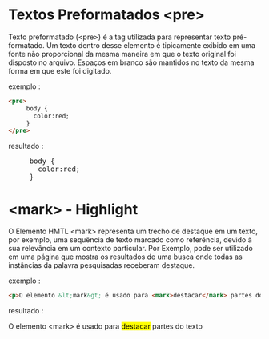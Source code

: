 # Textos Preformatados \<pre\>

Texto preformatado (\<pre\>) é a tag utilizada para representar texto pré-formatado. Um texto dentro desse elemento é tipicamente exibido em uma fonte não proporcional da mesma maneira em que o texto original foi disposto no arquivo. Espaços em branco são mantidos no texto da mesma forma em que este foi digitado.

exemplo :

```html
<pre>
     body {
       color:red;
     }
</pre>
```

resultado :

<pre>
     body {
       color:red;
     }
</pre>

# \<mark\> - Highlight

O Elemento HMTL \<mark\> representa um trecho de destaque em um texto, por exemplo, uma sequência de texto marcado como referência, devido à sua relevância em um contexto particular. Por Exemplo, pode ser utilizado em uma página que mostra os resultados de uma busca onde todas as instâncias da palavra pesquisadas receberam destaque.

exemplo :

```html
<p>O elemento &lt;mark&gt; é usado para <mark>destacar</mark> partes do texto</p>
```

resultado :

<p>O elemento &lt;mark&gt; é usado para <mark>destacar</mark> partes do texto</p>
